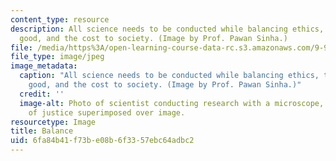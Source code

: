 ```yaml
---
content_type: resource
description: All science needs to be conducted while balancing ethics, the greater
  good, and the cost to society. (Image by Prof. Pawan Sinha.)
file: /media/https%3A/open-learning-course-data-rc.s3.amazonaws.com/9-911-reasonable-conduct-in-science-january-iap-2002/6fa84b41f73be08b6f3357ebc64adbc2_9-911iap02.jpg
file_type: image/jpeg
image_metadata:
  caption: "All science needs to be conducted while balancing ethics, the greater\_\
    good, and the cost to society. (Image by Prof. Pawan Sinha.)"
  credit: ''
  image-alt: Photo of scientist conducting research with a microscope, with scales
    of justice superimposed over image.
resourcetype: Image
title: Balance
uid: 6fa84b41-f73b-e08b-6f33-57ebc64adbc2
---
```

